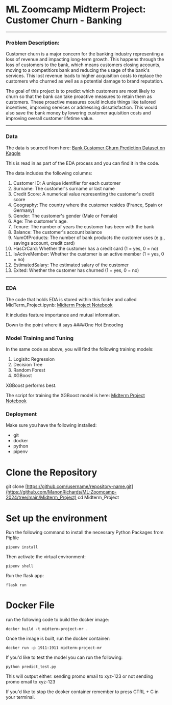 # ML Zoomcamp Midterm Project: Customer Churn - Banking

--------------------------------------------------------------

### Problem Description:

Customer churn is a major concern for the banking industry representing a loss of revenue and impacting long-term growth. This happens through the loss of customers to the bank, which means customers closing accounts, moving to a competitiors bank and reducing the usage of the bank's services. This lost revenue leads to higher acquisition costs to replace the customers who churned as well as a potential damage to brand reputation. 

The goal of this project is to predict which customers are most likely to churn so that the bank can take proactive measures to retain them as customers. These proactive measures could include things like tailored incentives, improving services or addressing dissatisfaction. This would also save the bank money by lowering customer aquisition costs and improving overall customer lifetime value. 

-----------------------------------------------------------------

### Data

The data is sourced from here: [Bank Customer Churn Prediction Dataset on Kaggle](https://www.kaggle.com/datasets/shubhammeshram579/bank-customer-churn-prediction/data)

This is read in as part of the EDA process and you can find it in the code. 

The data includes the following columns: 

1. Customer ID: A unique identifier for each customer
2. Surname: The customer's surname or last name
3. Credit Score: A numerical value representing the customer's credit score
4. Geography: The country where the customer resides (France, Spain or Germany)
5. Gender: The customer's gender (Male or Female)
6. Age: The customer's age.
7. Tenure: The number of years the customer has been with the bank
8. Balance: The customer's account balance
9. NumOfProducts: The number of bank products the customer uses (e.g., savings account, credit card)
10. HasCrCard: Whether the customer has a credit card (1 = yes, 0 = no)
11. IsActiveMember: Whether the customer is an active member (1 = yes, 0 = no)
12. EstimatedSalary: The estimated salary of the customer
13. Exited: Whether the customer has churned (1 = yes, 0 = no)

-----------------------------------------------------------------

### EDA

The code that holds EDA is stored within this folder and called MidTerm_Project.ipynb: [Midterm Project Notebook](https://github.com/ManonRichards/ML-Zoomcamp-2024/blob/main/Midterm_Project/MidTerm_Project.ipynb)

It includes feature importance and mutual information. 

Down to the point where it says ####One Hot Encoding

### Model Training and Tuning

In the same code as above, you will find the following training models:

1. Logisitc Regression
2. Decision Tree
3. Random Forest
4. XGBoost

XGBoost performs best. 

The script for training the XGBoost model is here: [Midterm Project Notebook](https://github.com/ManonRichards/ML-Zoomcamp-2024/blob/main/Midterm_Project/MidTerm_Project_XGBoost_Model.ipynb)

### Deployment

Make sure you have the following installed:

- git
- docker
- python
- pipenv

# Clone the Repository
git clone [https://github.com/username/repository-name.git](https://github.com/ManonRichards/ML-Zoomcamp-2024/tree/main/Midterm_Project)
cd Midterm_Project

# Set up the environment
Run the following command to install the necessary Python Packages from Pipfile

`pipenv install`

Then activate the virtual environment: 

`pipenv shell`

Run the flask app:

`flask run`

# Docker File

run the following code to build the docker image:

`docker build -t midterm-project-mr . `

Once the image is built, run the docker container:

`docker run -p 1911:1911 midterm-project-mr `

If you'd like to test the model you can run the following:

`python predict_test.py `

This will output either: sending promo email to xyz-123 or not sending promo email to xyz-123

If you'd like to stop the dcoker container remember to press CTRL + C in your terminal.



